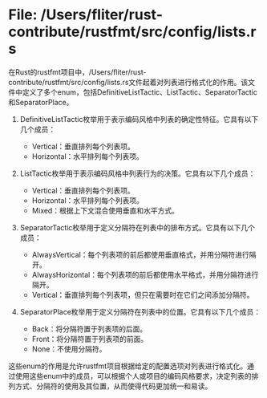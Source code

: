 # File: /Users/fliter/rust-contribute/rustfmt/src/config/lists.rs

在Rust的rustfmt项目中，/Users/fliter/rust-contribute/rustfmt/src/config/lists.rs文件起着对列表进行格式化的作用。该文件中定义了多个enum，包括DefinitiveListTactic、ListTactic、SeparatorTactic和SeparatorPlace。

1. DefinitiveListTactic枚举用于表示编码风格中列表的确定性特征。它具有以下几个成员：
   - Vertical：垂直排列每个列表项。
   - Horizontal：水平排列每个列表项。

2. ListTactic枚举用于表示编码风格中列表行为的决策。它具有以下几个成员：
   - Vertical：垂直排列每个列表项。
   - Horizontal：水平排列每个列表项。
   - Mixed：根据上下文混合使用垂直和水平方式。

3. SeparatorTactic枚举用于定义分隔符在列表中的排布方式。它具有以下几个成员：
   - AlwaysVertical：每个列表项的前后都使用垂直格式，并用分隔符进行隔开。
   - AlwaysHorizontal：每个列表项的前后都使用水平格式，并用分隔符进行隔开。
   - Vertical：垂直排列每个列表项，但只在需要时在它们之间添加分隔符。

4. SeparatorPlace枚举用于定义分隔符在列表中的位置。它具有以下几个成员：
   - Back：将分隔符置于列表项的后面。
   - Front：将分隔符置于列表项的前面。
   - None：不使用分隔符。

这些enum的作用是允许rustfmt项目根据给定的配置选项对列表进行格式化。通过使用这些enum中的成员，可以根据个人或项目的编码风格要求，决定列表的排列方式、分隔符的使用及其位置，从而使得代码更加统一和易读。


